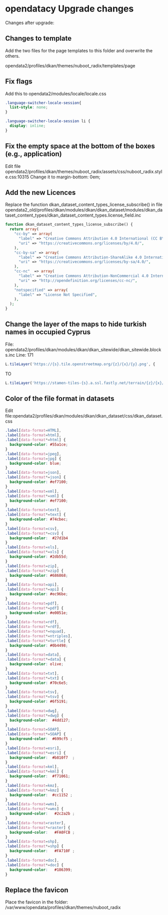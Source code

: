 # opendatacy Upgrade changes

Changes after upgrade:

## Changes to template
Add the two files for the page templates to this folder and overwrite the others.

opendata2/profiles/dkan/themes/nuboot_radix/templates/page


## Fix flags

Add this to opendata2/modules/locale/locale.css
```css
.language-switcher-locale-session{
  list-style: none;
}

.language-switcher-locale-session li {
  display: inline;
}
 ```
## Fix the empty space at the bottom of the boxes (e.g., application)

Edit file opendata2/profiles/dkan/themes/nuboot_radix/assets/css/nuboot_radix.style.css:10315
Change it to margin-bottom: 0em;

## Add the new Licences
Replace the function dkan_dataset_content_types_license_subscribe() in file opendata2_old/profiles/dkan/modules/dkan/dkan_dataset/modules/dkan_dataset_content_types/dkan_dataset_content_types.license_field.inc

```php
function dkan_dataset_content_types_license_subscribe() {
  return array(
    "cc-by" => array(
      "label" => "Creative Commons Attribution 4.0 International (CC BY 4.0)",
      "uri" => "https://creativecommons.org/licenses/by/4.0/",
    ),
    "cc-by-sa" => array(
      "label" => "Creative Commons Attribution-ShareAlike 4.0 International (CC BY-SA 4.0)",
      "uri" => "https://creativecommons.org/licenses/by-sa/4.0/",
    ),
    "cc-nc"  => array(
      "label" => "Creative Commons Attribution-NonCommercial 4.0 International (CC BY-NC 4.0)",
      "uri" => "http://opendefinition.org/licenses/cc-nc/",
    ),
    "notspecified" => array(
      "label" => "License Not Specified",
    ),
  );
}
```
## Change the layer of the maps to hide turkish names in occupied Cyprus

File: opendata2/profiles/dkan/modules/dkan/dkan_sitewide/dkan_sitewide.blocks.inc
Line: 171
```javascript
L.tileLayer('https://{s}.tile.openstreetmap.org/{z}/{x}/{y}.png', {
```
TO
```javascript
L.tileLayer('https://stamen-tiles-{s}.a.ssl.fastly.net/terrain/{z}/{x}/{y}.png', {
```

## Color of the file format in datasets
Edit file:opendata2/profiles/dkan/modules/dkan/dkan_dataset/css/dkan_dataset.css

```css
.label[data-format=HTML],
.label[data-format=html],
.label[data-format*=html] {
  background-color: #55a1ce;
}
.label[data-format=jpeg],
.label[data-format=jpg] {
  background-color: blue;
}
.label[data-format=json],
.label[data-format*=json] {
  background-color: #ef7100;
}
.label[data-format=xml],
.label[data-format*=xml] {
  background-color: #ef7100;
}
.label[data-format=text],
.label[data-format*=text] {
  background-color: #74cbec;
}
.label[data-format=csv],
.label[data-format*=csv] {
  background-color:  #27d1b4 
}
.label[data-format=xls],
.label[data-format*=xls] {
  background-color: #2db55d;
}
.label[data-format=zip],
.label[data-format*=zip] {
  background-color: #686868;
}
.label[data-format=api],
.label[data-format*=api] {
  background-color: #ec96be;
}
.label[data-format=pdf],
.label[data-format*=pdf] {
  background-color: #e0051e;
}
.label[data-format=rdf],
.label[data-format*=rdf],
.label[data-format*=nquad],
.label[data-format*=ntriples],
.label[data-format*=turtle] {
  background-color: #0b4498;
}
.label[data-format=data],
.label[data-format*=data] {
  background-color: olive;
}
.label[data-format=txt],
.label[data-format*=txt] {
  background-color: #70c6e5;
}
.label[data-format=tsv],
.label[data-format*=tsv] {
  background-color: #6f5191;
}
.label[data-format=dwg],
.label[data-format*=dwg] {
  background-color:  #4dd127;
}
.label[data-format=SOAP],
.label[data-format*=SOAP] {
  background-color:  #699cf5 ;
}
.label[data-format=esri],
.label[data-format*=esri] {
  background-color:  #b810f7  ;
}
.label[data-format=kml],
.label[data-format*=kml] {
  background-color:  #f71061;
}
.label[data-format=kmz],
.label[data-format*=kmz] {
  background-color:  #cc1152 ;
}
.label[data-format=wms],
.label[data-format*=wms] {
  background-color:   #2c2a2b ;
}
.label[data-format=raster],
.label[data-format*=raster] {
  background-color:   #FA0FCB ;
}
.label[data-format=shp],
.label[data-format*=shp] {
  background-color:   #FA710F ;
}
.label[data-format=doc],
.label[data-format*=doc] {
  background-color:   #186399;
}
```
## Replace the favicon

Place the favicon in the folder: /var/www/opendata/profiles/dkan/themes/nuboot_radix
